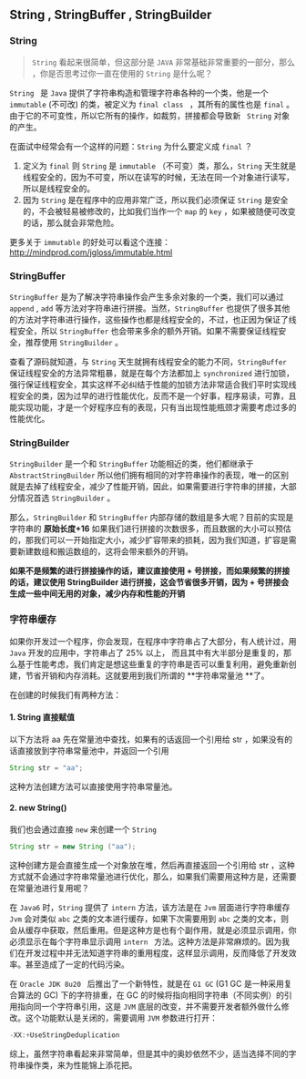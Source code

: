 ## String , StringBuffer , StringBuilder 

### String 

> `` String ``  看起来很简单，但这部分是 ``JAVA``  非常基础非常重要的一部分，那么 ，你是否思考过你一直在使用的 ``String``  是什么呢？

``String `` 是 ``Java``  提供了字符串构造和管理字符串各种的一个类，他是一个 `` immutable ``  (不可改) 的类，被定义为 ``final class `` ，其所有的属性也是 ``final``  。由于它的不可变性，所以它所有的操作，如裁剪，拼接都会导致新 `` String`` 对象的产生。

在面试中经常会有一个这样的问题：``String`` 为什么要定义成 ``final`` ？

1. 定义为 ``final``  则 ``String`` 是 ``immutable`` （不可变）类，那么，``String`` 天生就是线程安全的，因为不可变，所以在读写的时候，无法在同一个对象进行读写，所以是线程安全的。
2. 因为 ``String`` 是在程序中的应用非常广泛，所以我们必须保证 ``String`` 是安全的，不会被轻易被修改的，比如我们当作一个 ``map`` 的 ``key`` ，如果被随便可改变的话，那么就会非常危险。

 更多关于 ``immutable`` 的好处可以看这个连接：http://mindprod.com/jgloss/immutable.html

### StringBuffer 

``StringBuffer`` 是为了解决字符串操作会产生多余对象的一个类，我们可以通过 `` append`` , ``add`` 等方法对字符串进行拼接。当然，``StringBuffer`` 也提供了很多其他的方法对字符串进行操作，这些操作也都是线程安全的，不过，也正因为保证了线程安全，所以 ``StringBuffer``  也会带来多余的额外开销。如果不需要保证线程安全，推荐使用 ``StringBuilder`` 。

查看了源码就知道，与 ``String`` 天生就拥有线程安全的能力不同，``StringBuffer`` 保证线程安全的方法异常粗暴，就是在每个方法都加上 ``synchronized``  进行加锁，强行保证线程安全，其实这样不必纠结于性能的加锁方法非常适合我们平时实现线程安全的类，因为过早的进行性能优化，反而不是一个好事，程序易读，可靠，且能实现功能，才是一个好程序应有的表现，只有当出现性能瓶颈才需要考虑过多的性能优化。

### StringBuilder

``StringBuilder``  是一个和 ``StringBuffer`` 功能相近的类，他们都继承于 `` AbstractStringBuilder`` 所以他们拥有相同的对字符串操作的表现，唯一的区别就是去掉了线程安全，减少了性能开销，因此，如果需要进行字符串的拼接，大部分情况首选 ``StringBuilder`` 。 

那么，``StringBuilder``  和 ``StringBuffer``  内部存储的数组是多大呢？目前的实现是字符串的 **原始长度+16**  如果我们进行拼接的次数很多，而且数据的大小可以预估的，那我们可以一开始指定大小，减少扩容带来的损耗，因为我们知道，扩容是需要新建数组和搬运数组的，这将会带来额外的开销。 

**如果不是频繁的进行拼接操作的话，建议直接使用 + 号拼接，而如果频繁的拼接的话，建议使用 StringBuilder  进行拼接，这会节省很多开销，因为 + 号拼接会生成一些中间无用的对象，减少内存和性能的开销**

### 字符串缓存

如果你开发过一个程序，你会发现，在程序中字符串占了大部分，有人统计过，用 ``Java`` 开发的应用中，字符串占了 25% 以上， 而且其中有大半部分是重复的，那么基于性能考虑，我们肯定是想这些重复的字符串是否可以重复利用，避免重新创建，节省开销和内存消耗。这就要用到我们所谓的 **字符串常量池 **了。

在创建的时候我们有两种方法：

#### 1. String 直接赋值

以下方法将 aa 先在常量池中查找，如果有的话返回一个引用给 str ，如果没有的话直接放到字符串常量池中，并返回一个引用

```java
String str = "aa"; 
```

这种方法创建方法可以直接使用字符串常量池。

#### 2. new String()

我们也会通过直接 ``new`` 来创建一个 ``String`` 

```java
String str = new String ("aa");
```

这种创建方是会直接生成一个对象放在堆，然后再直接返回一个引用给 str ，这种方式就不会通过字符串常量池进行优化，那么，如果我们需要用这种方是，还需要在常量池进行复用呢？ 

在 ``Java6`` 时，``String``  提供了 ``intern`` 方法，该方法是在 ``Jvm`` 层面进行字符串缓存 ``Jvm`` 会对类似 ``abc`` 之类的文本进行缓存，如果下次需要用到 ``abc`` 之类的文本，则会从缓存中获取，然后重用。但是这种方是也有个副作用，就是必须显示调用，你必须显示在每个字符串显示调用 ``intern `` 方法。这种方法是非常麻烦的。因为我们在开发过程中并无法知道字符串的重用程度，这样显示调用，反而降低了开发效率。甚至造成了一定的代码污染。

在 ``Oracle JDK 8u20 `` 后推出了一个新特性，就是在 ``G1 GC``  (G1 GC 是一种采用复合算法的 GC) 下的字符排重，在 GC 的时候将指向相同字符串（不同实例）的引用指向同一个字符串引用，这是 ``JVM`` 底层的改变，并不需要开发者额外做什么修改。这个功能默认是关闭的，需要调用 ``JVM`` 参数进行打开：

```java
-XX:+UseStringDeduplication
```



综上，虽然字符串看起来非常简单，但是其中的奥妙依然不少，适当选择不同的字符串操作类，来为性能锦上添花把。